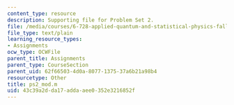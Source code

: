 ```yaml
---
content_type: resource
description: Supporting file for Problem Set 2.
file: /media/courses/6-728-applied-quantum-and-statistical-physics-fall-2006/43c39a2dda17addaaee0352e3216852f_ps2_mod.m
file_type: text/plain
learning_resource_types:
- Assignments
ocw_type: OCWFile
parent_title: Assignments
parent_type: CourseSection
parent_uid: 62f66503-4d0a-8077-1375-37a6b21a98b4
resourcetype: Other
title: ps2_mod.m
uid: 43c39a2d-da17-adda-aee0-352e3216852f
---
```

